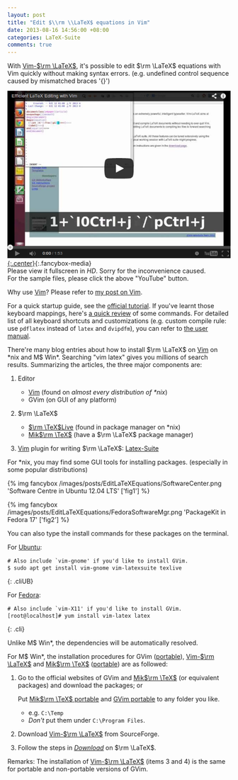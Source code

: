 ```yaml
---
layout: post
title: "Edit $\\rm \\LaTeX$ equations in Vim"
date: 2013-08-16 14:56:00 +08:00
categories: LaTeX-Suite
comments: true
---
```


With [Vim-$\rm \LaTeX$][vim-latex], it's possible to edit $\rm \LaTeX$
equations with Vim quickly without making syntax errors.  (e.g.
undefined control sequence caused by mismatched braces '{}')

[![YouTube video][video_pic]{:.center}][video]{:.fancybox-media}  
Please view it fullscreen in *HD*.  Sorry for the inconvenience
caused.  
For the sample files, please click the above "YouTube" button.

<!-- more -->

Why use [Vim]?  Please refer to [my post on Vim][pp].

For a quick startup guide, see the [official tutorial][off_tut].  If
you've learnt those keyboard mappings, here's [a quick review][rev] of
some commands.  For detailed list of all keyboard shortcuts and
customizations (e.g. custom compile rule: use `pdflatex` instead of
`latex` and `dvipdfm`), you can refer to [the user manual][man].

There're many blog entries about how to install $\rm \LaTeX$ on [Vim]
on \*nix and M\$ Win\*.  Searching "vim latex" gives you millions of
search results.  Summarizing the articles, the three major components
are:

1.  Editor
    * [Vim] (found on *almost every distribution of \*nix*)
    * GVim (on GUI of any platform)

2.  $\rm \LaTeX$
    * [$\rm \TeX$Live][texlive] (found in package manager on \*nix)
    * [Mik$\rm \TeX$][miktex] (have a $\rm \LaTeX$ package manager)

3.  [Vim] plugin for writing $\rm \LaTeX$: [Latex-Suite][vim-latex]

For \*nix, you may find some GUI tools for installing packages.
(especially in some popular distributions)

{% img fancybox /images/posts/EditLaTeXEquations/SoftwareCenter.png 'Software Centre in Ubuntu 12.04 LTS' ['fig1'] %}

{% img fancybox /images/posts/EditLaTeXEquations/FedoraSoftwareMgr.png 'PackageKit in Fedora 17' ['fig2'] %}

You can also type the install commands for these packages on the
terminal.

For [Ubuntu]:

    # Also include `vim-gnome' if you'd like to install GVim.
    $ sudo apt get install vim-gnome vim-latexsuite texlive
{: .cliUB}

For [Fedora]:

    # Also include `vim-X11' if you'd like to install GVim.
    [root@localhost]# yum install vim-latex latex
{: .cli}

Unlike M\$ Win\*, the dependencies will be automatically resolved.

For M\$ Win\*, the installation procedures for GVim
([portable][g_port]), [Vim-$\rm \LaTeX$][vim-latex] and
[Mik$\rm \TeX$][miktex] ([portable][m_port]) are as followed:

1.  Go to the official websites of GVim and [Mik$\rm \TeX$][miktex]
    (or equivalent packages) and download the packages; or

    Put [Mik$\rm \TeX$ portable][m_port] and [GVim portable][g_port]
    to any folder you like.

    - e.g. `C:\Temp`
    - *Don't* put them under `C:\Program Files`.

2.  Download [Vim-$\rm \LaTeX$][vim-latex] from SourceForge.
3.  Follow the steps in [*Download*][more_steps] on $\rm \LaTeX$.

Remarks: The installation of [Vim-$\rm \LaTeX$][vim-latex] (items 3
and 4) is the same for portable and non-portable versions of GVim.

[vim-latex]: http://vim-latex.sourceforge.net
[video_pic]: /images/posts/EditLaTeXEquations/Video.png
[video]: //www.youtube.com/embed/y67t-05nFD0
[Vim]: http://www.vim.org
[pp]: /blog/2013/08/16/why-vim/ "Why Vim"
[off_tut]: http://vim-latex.sourceforge.net/documentation/latex-suite-quickstart/
[rev]: http://www.cheat-sheets.org/saved-copy/vimlatexqrc.pdf
[man]: http://vim-latex.sourceforge.net/documentation/latex-suite.html
[texlive]: https://www.tug.org/texlive
[miktex]: http://miktex.org
[Ubuntu]: http://www.ubuntu.com
[Fedora]: https://getfedora.org
[g_port]: http://portablegvim.sourceforge.net
[m_port]: http://miktex.org/portable
[more_steps]: http://vim-latex.sourceforge.net/index.php?subject=download&amp;title=Download
